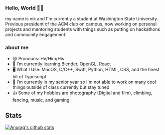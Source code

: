 ### Hello, World 👋😁
my name is nik and I'm currently a student at Washington State University. Previous president of the ACM club on campus, now working on personal projects and mentoring students with things such as putting on hackathons and commuinity engagement.
### about me
* 😄 Pronouns: He/Him/His
* 🌱 I’m currently learning Blender, OpenGL, React
* 🖥 What I Use: MacOS, C/C++, Swift, Python, HTML, CSS, and the tinest bit of Typescript
* 🔭 I’m currently in my senior year so i'm not able to work on many cool things outside of class currently but stay tuned
* 👍 Some of my hobbies are photography (Digital and film), climbing, fencing, music, and gaming

## Stats

[![Anurag's github stats](https://github-readme-stats.vercel.app/api?username=nikwalton&bg_color=232946&text_color=fffffe&title_color=eebbc3&show_icons=true&icon_color=eebbc3&count_private=true)](https://github.com/anuraghazra/github-readme-stats)

<!--
**nikwalton/nikwalton** is a ✨ _special_ ✨ repository because its `README.md` (this file) appears on your GitHub profile.

Here are some ideas to get you started:

- 🔭 I’m currently working on ...
- 🌱 I’m currently learning ...
- 👯 I’m looking to collaborate on ...
- 🤔 I’m looking for help with ...
- 💬 Ask me about ...
- 📫 How to reach me: ...
- 😄 Pronouns: ...
- ⚡ Fun fact: ...
-->

